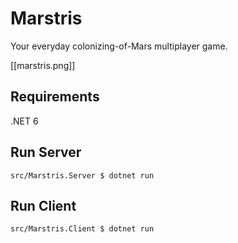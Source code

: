 ﻿# Marstris

Your everyday colonizing-of-Mars multiplayer game.

[[marstris.png]]

## Requirements
.NET 6

## Run Server
`src/Marstris.Server $ dotnet run`  

## Run Client
`src/Marstris.Client $ dotnet run`  
